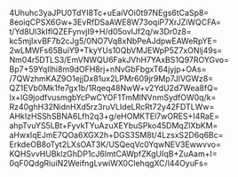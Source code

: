 4Uhuhc3yaJPU0TdYI8Tc+uEaiVOi0t97NEgs6tCaSp8=
8eoiqCPSX6Gw+3EvRfDSaAWE8W73oqiP7XrJZiWQCFA=
t/Yd8Ul3kIflQZEFynvjI9+H/d05ovlJf2q/w3Dr0z8=
kc5mjIxvBF7b2cJg5/0NO7Vq8xNbPeAJdpwEAWeRpYE=
2wLMWFs65BuiY9+TkyYUs10QbVMJEWpP5Z7xONlj49s=
Nm04r5DTLS3/EmVNWQU6FakJVhH7YAxBS1Q97ROYGvo=
Bp7+59YqIlhi8m9dOFH8rj+nNvGbFbgxT64jyjp+OAs=
/7QWzhmKAZ9O1ejjDx81ux2LPMr609jr9Mp7JIVGWz8=
QZ1EVb0Mk1fe7gx1b/1Rqeq48NwW+v2YdU2d7Wea8fQ=
lx+IG9jodfvusmgbYcPwCYOF1TmMlNVnmSydfOW0q/k=
Rz40ghH32NidnHXd5rz3ruVLIdeLRcRt72y42FDTLWw=
AHkIzHSShSBNA6Lfh2q3+g/eHOMKTEl7wORES+I4RaE=
ahpTvuYS5LBt+FyvkTYuAzuXEYbuSPko45DMqZlXbKM=
aHwxIqEJmE7QOa6XGX2h+DGS3SM8t/4LzsxS2D6q6Bc=
ErkdeOB8oTyt2LXsOAT3K/USQeqVc0YqwNEV3Ewwvvo=
KQHSvvHUBklzGhDP1cJ6lmtCAWpfZKgUIqB+ZuAam+I=
0qF0QdgRiuiN2WeifngLvwiWX0ClehqgXC/l44OyuFs=
